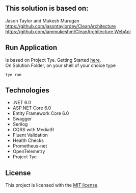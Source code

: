 ## This solution is based on:

Jason Taylor and Mukesh Murugan
<br/>
https://github.com/jasontaylordev/CleanArchitecture
<br/>
https://github.com/iammukeshm/CleanArchitecture.WebApi

## Run Application
Is based on Project Tye. Getting Started [here](https://github.com/dotnet/tye/blob/main/docs/getting_started.md).
<br/>
On Solution Folder, on your shell of your choice type
```text
tye run
```


## Technologies
* .NET 6.0
* ASP.NET Core 6.0
* Entity Framework Core 6.0
* Swagger
* Serilog
* CQRS with MediatR
* Fluent Validation
* Health Checks
* Prometheus-net
* OpenTelemetry
* Project Tye

## License

This project is licensed with the [MIT license](LICENSE).
